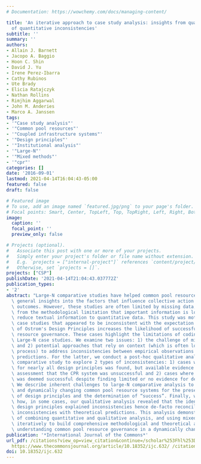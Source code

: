```yaml
---
# Documentation: https://wowchemy.com/docs/managing-content/

title: 'An iterative approach to case study analysis: insights from qualitative analysis
  of quantitative inconsistencies'
subtitle: ''
summary: ''
authors:
- Allain J. Barnett
- Jacopo A. Baggio
- Hoon C. Shin
- David J. Yu
- Irene Perez-Ibarra
- Cathy Rubinos
- Ute Brady
- Elicia Ratajczyk
- Nathan Rollins
- Rimjhim Aggarwal
- John M. Anderies
- Marco A. Janssen
tags:
- '"Case study analysis"'
- '"Common pool resources"'
- '"Coupled infrastructure systems"'
- '"Design principles"'
- '"Institutional analysis"'
- '"Large-N"'
- '"Mixed methods"'
- '"cpr"'
categories: []
date: '2016-09-01'
lastmod: 2021-04-14T16:04:43-05:00
featured: false
draft: false

# Featured image
# To use, add an image named `featured.jpg/png` to your page's folder.
# Focal points: Smart, Center, TopLeft, Top, TopRight, Left, Right, BottomLeft, Bottom, BottomRight.
image:
  caption: ''
  focal_point: ''
  preview_only: false

# Projects (optional).
#   Associate this post with one or more of your projects.
#   Simply enter your project's folder or file name without extension.
#   E.g. `projects = ["internal-project"]` references `content/project/deep-learning/index.md`.
#   Otherwise, set `projects = []`.
projects: ["CSP"]
publishDate: '2021-04-14T21:04:43.037772Z'
publication_types:
- '2'
abstract: "Large-N comparative studies have helped common pool resource scholars gain\
  \ general insights into the factors that influence collective action and governance\
  \ outcomes. However, these studies are often limited by missing data, and suffer\
  \ from the methodological limitation that important information is lost when we\
  \ reduce textual information to quantitative data. This study was motivated by nine\
  \ case studies that appeared to be inconsistent with the expectation that the presence\
  \ of Ostrom's Design Principles increases the likelihood of successful common pool\
  \ resource governance. These cases highlight the limitations of coding and analysing\
  \ Large-N case studies. We examine two issues: 1) the challenge of missing data\
  \ and 2) potential approaches that rely on context (which is often lost in the coding\
  \ process) to address inconsistencies between empirical observations theoretical\
  \ predictions. For the latter, we conduct a post-hoc qualitative analysis of a large-N\
  \ comparative study to explore 2 types of inconsistencies: 1) cases where evidence\
  \ for nearly all design principles was found, but available evidence led to the\
  \ assessment that the CPR system was unsuccessful and 2) cases where the CPR system\
  \ was deemed successful despite finding limited or no evidence for design principles.\
  \ We describe inherent challenges to large-N comparative analysis to coding complex\
  \ and dynamically changing common pool resource systems for the presence or absence\
  \ of design principles and the determination of “success”. Finally, we illustrate\
  \ how, in some cases, our qualitative analysis revealed that the identity of absent\
  \ design principles explained inconsistencies hence de-facto reconciling such apparent\
  \ inconsistencies with theoretical predictions. This analysis demonstrates the value\
  \ of combining quantitative and qualitative analysis, and using mixed-methods approaches\
  \ iteratively to build comprehensive methodological and theoretical approaches to\
  \ understanding common pool resource governance in a dynamically changing context."
publication: '*International Journal of the Commons*'
url_pdf: /citations?view_op=view_citation&continue=/scholar%253Fhl%253Den%2526as_sdt%253D0,45%2526scilib%253D1&citilm=1&citation_for_view=JVoOErgAAAAJ:BrOSOlqYqPUC&hl=en&oi=p
  https://www.thecommonsjournal.org/article/10.18352/ijc.632/ /citations?view_op=view_citat
doi: 10.18352/ijc.632
---
```


